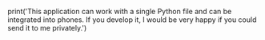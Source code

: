print('This application can work with a single Python file and can be integrated into phones. If you develop it, I would be very happy if you could send it to me privately.')
